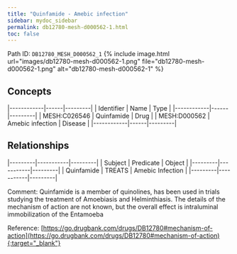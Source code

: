 ```yaml
---
title: "Quinfamide - Amebic infection"
sidebar: mydoc_sidebar
permalink: db12780-mesh-d000562-1.html
toc: false 
---
```



Path ID: `DB12780_MESH_D000562_1`
{% include image.html url="images/db12780-mesh-d000562-1.png" file="db12780-mesh-d000562-1.png" alt="db12780-mesh-d000562-1" %}

## Concepts

|------------|------|---------|
| Identifier | Name | Type    |
|------------|------|---------|
| MESH:C026546 | Quinfamide | Drug |
| MESH:D000562 | Amebic infection | Disease |
|------------|------|---------|

## Relationships

|---------|-----------|---------|
| Subject | Predicate | Object  |
|---------|-----------|---------|
| Quinfamide | TREATS | Amebic Infection |
|---------|-----------|---------|

Comment: Quinfamide  is a member of quinolines, has been used in trials studying the treatment of Amoebiasis and Helminthiasis. The details of the mechanism of action are not known, but the overall effect is intraluminal immobilization of the Entamoeba

Reference: [https://go.drugbank.com/drugs/DB12780#mechanism-of-action](https://go.drugbank.com/drugs/DB12780#mechanism-of-action){:target="_blank"}